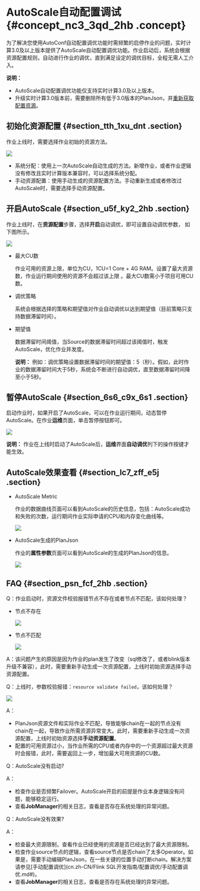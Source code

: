 # AutoScale自动配置调试 {#concept_nc3_3qd_2hb .concept}

为了解决您使用AutoConf自动配置调优功能时需频繁的启停作业的问题，实时计算3.0及以上版本提供了AutoScale自动配置调优功能。作业启动后，系统会根据资源配置规则，自动进行作业的调优，直到满足设定的调优目标，全程无需人工介入。

**说明：** 

-   AutoScale自动配置调优功能仅支持实时计算3.0及以上版本。
-   升级实时计算3.0版本前，需要删除所有低于3.0版本的PlanJson，并[重新获取配置资源](https://help.aliyun.com/knowledge_detail/109143.html)。

## 初始化资源配置 {#section_tth_1xu_dnt .section}

作业上线时，需要选择作业初始的资源方法。

![](http://static-aliyun-doc.oss-cn-hangzhou.aliyuncs.com/assets/img/147766/155731860746751_zh-CN.png)

-   系统分配：使用上一次AutoScale自动生成的方法。新增作业，或者作业逻辑没有修改且实时计算版本兼容时，可以选择系统分配。
-   手动资源配置：使用手动生成的资源配置方法。手动重新生成或者修改过AutoScale时，需要选择手动资源配置。

## 开启AutoScale {#section_u5f_ky2_2hb .section}

作业上线时，在**资源配置**步骤，选择**开启**自动调优，即可设置自动调优参数， 如下图所示。

![](http://static-aliyun-doc.oss-cn-hangzhou.aliyuncs.com/assets/img/147766/155731860746762_zh-CN.png)

-   最大CU数

    作业可用的资源上限，单位为CU，1CU=1 Core + 4G RAM。设置了最大资源数，作业运行期间使用的资源不会超过该上限 。最大CU数需小于项目可用CU数。

-   调优策略

    系统会根据选择的策略和期望值对作业自动调优以达到期望值（目前策略只支持数据滞留时间）。

-   期望值

    数据滞留时间阈值，当Source的数据滞留时间超过该阈值时，触发AutoScale，优化作业并发度。

    **说明：** 例如：调优策略设置数据滞留时间的期望值：5（秒）。假如，此时作业的数据滞留时间大于5秒，系统会不断进行自动调优，直至数据滞留时间降至小于5秒。


## 暂停AutoScale {#section_6s6_c9x_6s1 .section}

启动作业时，如果开启了AutoScale，可以在作业运行期间，动态暂停AutoScale。在作业**运维**页面，单击暂停按钮即可。

![](http://static-aliyun-doc.oss-cn-hangzhou.aliyuncs.com/assets/img/147766/155731860746765_zh-CN.png)

**说明：** 作业在上线时启动了AutoScale后，**运维**界面**自动调优**列下的操作按键才能生效。

## AutoScale效果查看 {#section_lc7_zff_e5j .section}

-   AutoScale Metric

    作业的数据曲线页面可以看到AutoScale的历史信息，包括：AutoScale成功和失败的次数，运行期间作业实际申请的CPU和内存变化曲线等。

    ![](http://static-aliyun-doc.oss-cn-hangzhou.aliyuncs.com/assets/img/147766/155731860746778_zh-CN.png)

-   AutoScale生成的PlanJson

    作业的**属性参数**页面可以看到AutoScale的生成的PlanJson的信息。

    ![](http://static-aliyun-doc.oss-cn-hangzhou.aliyuncs.com/assets/img/147766/155731860846779_zh-CN.png)


## FAQ {#section_psn_fcf_2hb .section}

Q：作业启动时，资源文件校验报错节点不存在或者节点不匹配，该如何处理？

-   节点不存在

    ![](http://static-aliyun-doc.oss-cn-hangzhou.aliyuncs.com/assets/img/147766/155731860846782_zh-CN.png)

-   节点不匹配

    ![](http://static-aliyun-doc.oss-cn-hangzhou.aliyuncs.com/assets/img/147766/155731860846783_zh-CN.png)


A：该问题产生的原因是因为作业的plan发生了改变（sql修改了，或者blink版本升级不兼容），此时，需要重新手动生成一次资源配置，上线时初始资源选择手动资源配置。

Q：上线时，参数校验报错：`resource validate failed`，该如何处理？

![](http://static-aliyun-doc.oss-cn-hangzhou.aliyuncs.com/assets/img/147766/155731860846784_zh-CN.png)

A：

-   PlanJson资源文件和实际作业不匹配，导致能够chain在一起的节点没有chain在一起，导致作业所需资源异常变大。此时，需要重新手动生成一次资源配置，上线时初始资源选择**手动资源配置**。
-   配置的可用资源过小，当作业所需的CPU或者内存中的一个资源超过最大资源时会报错，此时，需要返回上一步，增加最大可用资源的CU数。

Q：AutoScale没有启动?

A：

-   检查作业是否频繁Failover。AutoScale开启的前提是作业本身逻辑没有问题，能够稳定运行。
-   查看**JobManager**的相关日志，查看是否存在系统处理的异常问题。

Q：AutoScale没有效果?

A：

-   检查最大资源限制，查看作业已经使用的资源是否已经达到了最大资源限制。
-   检查作业source节点的逻辑，查看source节点是否chain了太多Operator。如果是，需要手动编辑PlanJson，在一些关键的位置手动打断chain。解决方案请参见[手动配置调优](cn.zh-CN/Flink SQL开发指南/配置调优/手动配置调优.md#)。
-   查看**JobManager**的相关日志，查看是否存在系统处理的异常问题。

